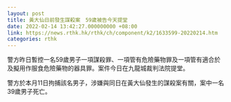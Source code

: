 ```yaml
---
layout: post
title: 黃大仙日前發生謀殺案　59歲被告今天提堂
date: 2022-02-14 13:42:27.000000000 +08:00
link: https://news.rthk.hk/rthk/ch/component/k2/1633599-20220214.htm
categories: rthk
---
```


警方昨日暫控一名59歲男子一項謀殺罪、一項管有危險藥物罪及一項管有適合於及擬用作服食危險藥物的器具罪。案件今日在九龍城裁判法院提堂。

警方於本月11日拘捕該名男子，涉嫌與同日在黃大仙發生的謀殺案有關，案中一名39歲男子死亡。
